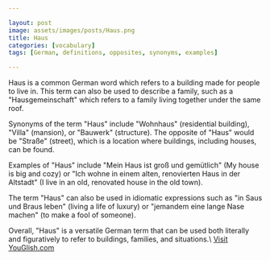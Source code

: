 ```yaml
---

layout: post
image: assets/images/posts/Haus.png
title: Haus
categories: [vocabulary]
tags: [German, definitions, opposites, synonyms, examples]

---
```


Haus is a common German word which refers to a building made for people to live in. This term can also be used to describe a family, such as a "Hausgemeinschaft" which refers to a family living together under the same roof.

Synonyms of the term "Haus" include "Wohnhaus" (residential building), "Villa" (mansion), or "Bauwerk" (structure). The opposite of "Haus" would be "Straße" (street), which is a location where buildings, including houses, can be found.

Examples of "Haus" include "Mein Haus ist groß und gemütlich" (My house is big and cozy) or "Ich wohne in einem alten, renovierten Haus in der Altstadt" (I live in an old, renovated house in the old town).

The term "Haus" can also be used in idiomatic expressions such as "in Saus und Braus leben" (living a life of luxury) or "jemandem eine lange Nase machen" (to make a fool of someone).

Overall, "Haus" is a versatile German term that can be used both literally and figuratively to refer to buildings, families, and situations.\ <a id="yg-widget-0" class="youglish-widget" data-query="Haus" data-lang="german" data-components="8412" data-auto-start="0" data-bkg-color="theme_light" data-title="How%20to%20pronounce%20Haus%20in%20German"  rel="nofollow" href="https://youglish.com">Visit YouGlish.com</a><script async src="https://youglish.com/public/emb/widget.js" charset="utf-8"></script>